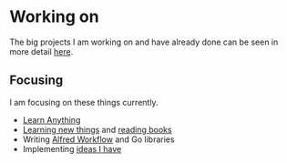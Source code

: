 # Working on
The big projects I am working on and have already done can be seen in more detail [here](https://nikitavoloboev.xyz/projects/).

## Focusing
I am focusing on these things currently.
- [Learn Anything](../projects/learn-anything.md)
- [Learning new things](./Learning.md) and [reading books](./Reading.md)
- Writing [Alfred Workflow](https://github.com/learn-anything/alfred-workflows) and Go libraries
- Implementing [ideas I have](./Ideas.md)

